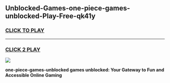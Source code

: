 
## Unblocked-Games-one-piece-games-unblocked-Play-Free-qk41y
<h3>
<a href="https://premium76.site?title=one-piece-games-unblocked&ref=15A">CLICK TO PLAY</a></h3>
<hr>

<h3>
<a href="https://premium76.site?title=one-piece-games-unblocked&ref=15A">CLICK 2 PLAY</a>
  
</h3>

<a href="https://premium76.site?title=one-piece-games-unblocked&ref=15A"><img src="https://clearcache.store/games.png"></a>


**one-piece-games-unblocked games unblocked: Your Gateway to Fun and Accessible Online Gaming**
